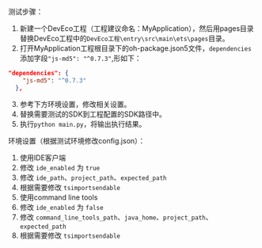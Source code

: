 测试步骤：
1. 新建一个DevEco工程（工程建议命名：MyApplication），然后用pages目录替换DevEco工程中的`DevEco工程\entry\src\main\ets\pages`目录。
2. 打开MyApplication工程根目录下的oh-package.json5文件，`dependencies`添加字段`"js-md5": "^0.7.3"`,形如下：
```json
"dependencies": {
    "js-md5": "^0.7.3"
  },
```
3. 参考下方环境设置，修改相关设置。
4. 替换需要测试的SDK到工程配置的SDK路径中。
5. 执行`python main.py`，将输出执行结果。

环境设置（根据测试环境修改config.json）：
1. 使用IDE客户端
  1. 修改 `ide_enabled` 为 `true`
  2. 修改 `ide_path`、`project_path`、`expected_path`
  3. 根据需要修改 `tsimportsendable`
2. 使用command line tools
  1. 修改 `ide_enabled` 为 `false`
  2. 修改 `command_line_tools_path`、`java_home`、`project_path`、`expected_path`
  3. 根据需要修改 `tsimportsendable`
